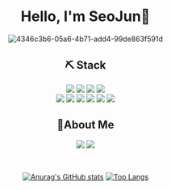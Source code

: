 



<div align="center">

# Hello, I'm SeoJun👏
![4346c3b6-05a6-4b71-add4-99de863f591d](https://github.com/junny97/junny97/assets/72855681/f14faa46-1960-4b08-b1ce-fb7635e7118e)


## ⛏️ Stack

<div>
<img src="https://img.shields.io/badge/html5-%23E34F26.svg?&style=for-the-badge&logo=html5&logoColor=white" />
<img src="https://img.shields.io/badge/css3-%231572B6.svg?&style=for-the-badge&logo=css3&logoColor=white" />
<img src="https://img.shields.io/badge/javascript-%23F7DF1E.svg?&style=for-the-badge&logo=javascript&logoColor=black" />
<img src="https://img.shields.io/badge/styled--components-%23DB7093.svg?&style=for-the-badge&logo=styled-components&logoColor=white" /> <br>
<img src="https://img.shields.io/badge/react-%2361DAFB.svg?&style=for-the-badge&logo=react&logoColor=black" />
<img src="https://img.shields.io/badge/redux-%23764ABC.svg?&style=for-the-badge&logo=redux&logoColor=white" />
<img src="https://img.shields.io/badge/Recoil-FD2251?style=for-the-badge&logo=Recoil&logoColor=white%22/%3E" />
<img src="https://img.shields.io/badge/github-%23181717.svg?&style=for-the-badge&logo=github&logoColor=white" />
<img src="https://img.shields.io/badge/figma-%23F24E1E.svg?&style=for-the-badge&logo=figma&logoColor=white" />
<img src="https://img.shields.io/badge/postman-%23FF6C37.svg?&style=for-the-badge&logo=postman&logoColor=white" />
</div>

## 📌About Me
<a href="https://velog.io/@sj_yun" target="_blank"><img src="https://img.shields.io/badge/Velog-20c997?style=for-the-badge&logo=Vimeo&logoColor=white"/></a>
<a href="mailto:pcohad12@gmail.com" target="_blank"><img src="https://img.shields.io/badge/gmail-%23EA4335.svg?&style=for-the-badge&logo=gmail&logoColor=white" /></a>


<br />

[![Anurag's GitHub stats](https://github-readme-stats.vercel.app/api?username=junny97&theme=shadow_green&show&height=200)](https://github.com/anuraghazra/github-readme-stats)
[![Top Langs](https://github-readme-stats.vercel.app/api/top-langs/?username=junny97&layout=compact&height=200)](https://github.com/leemember/github-readme-stats)

</div>
